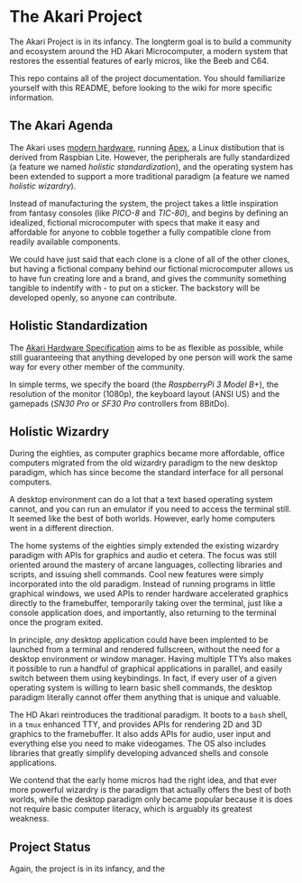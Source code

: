 # The Akari Project

The Akari Project is in its infancy. The longterm goal is to build a community and ecosystem around the HD Akari Microcomputer, a modern system that restores the essential features of early micros, like the Beeb and C64.

This repo contains all of the project documentation. You should familiarize yourself with this README, before looking to the wiki for more specific information.

## The Akari Agenda

The Akari uses [modern hardware][1], running [Apex][2], a Linux distibution that is derived from Raspbian Lite. However, the peripherals are fully standardized (a feature we named *holistic standardization*), and the operating system has been extended to support a more traditional paradigm (a feature we named *holistic wizardry*).

Instead of manufacturing the system, the project takes a little inspiration from fantasy consoles (like *PICO-8* and *TIC-80*), and begins by defining an idealized, fictional microcomputer with specs that make it easy and affordable for anyone to cobble together a fully compatible clone from readily available components.

We could have just said that each clone is a clone of all of the other clones, but having a fictional company behind our fictional microcomputer allows us to have fun creating lore and a brand, and gives the community something tangible to indentify with - to put on a sticker. The backstory will be developed openly, so anyone can contribute.


## Holistic Standardization


The [Akari Hardware Specification][1] aims to be as flexible as possible, while still guaranteeing that anything developed by one person will work the same way for every other member of the community.

In simple terms, we specify the board (the *RaspberryPi 3 Model B+*), the resolution of the monitor (1080p), the keyboard layout (ANSI US) and the gamepads (*SN30 Pro* or *SF30 Pro* controllers from 8BitDo).


## Holistic Wizardry

During the eighties, as computer graphics became more affordable, office computers migrated from the old wizardry paradigm to the new desktop paradigm, which has since become the standard interface for all personal computers.

A desktop environment can do a lot that a text based operating system cannot, and you can run an emulator if you need to access the terminal still. It seemed like the best of both worlds. However, early home computers went in a different direction.

The home systems of the eighties simply extended the existing wizardry paradigm with APIs for graphics and audio et cetera. The focus was still oriented around the mastery of arcane languages, collecting libraries and scripts, and issuing shell commands. Cool new features were simply incorporated into the old paradigm. Instead of running programs in little graphical windows, we used APIs to render hardware accelerated graphics directly to the framebuffer, temporarily taking over the terminal, just like a console application does, and importantly, also returning to the terminal once the program exited.

In principle, *any* desktop application could have been implented to be launched from a terminal and rendered fullscreen, without the need for a desktop environment or window manager. Having multiple TTYs also makes it possible to run a handful of graphical applications in parallel, and easily switch between them using keybindings. In fact, if every user of a given operating system is willing to learn basic shell commands, the desktop paradigm literally cannot offer them anything that is unique and valuable.

The HD Akari reintroduces the traditional paradigm. It boots to a `bash` shell, in a `tmux` enhanced TTY, and provides APIs for rendering 2D and 3D graphics to the framebuffer. It also adds APIs for audio, user input and everything else you need to make videogames. The OS also includes libraries that greatly simplify developing advanced shells and console applications.

We contend that the early home micros had the right idea, and that ever more powerful wizardry is the paradigm that actually offers the best of both worlds, while the desktop paradigm only became popular because it is does not require basic computer literacy, which is arguably its greatest weakness.


## Project Status

Again, the project is in its infancy, and the 

[1]: https://github.com/hobbydigital/akari/wiki/The-HD-Akari-Hardware-Specification
[2]: https://github.com/hobbydigital/akari/wiki/The-Apex-Operating-System
